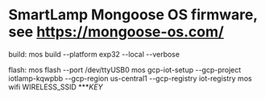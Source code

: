 # SmartLamp Mongoose OS firmware, see https://mongoose-os.com/

build:
mos build --platform exp32 --local --verbose

flash:
mos flash --port /dev/ttyUSB0
mos gcp-iot-setup --gcp-project iotlamp-kqwpbb --gcp-region us-central1 --gcp-registry iot-registry
mos wifi WIRELESS_SSID ****KEY*

